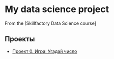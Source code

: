 # My data science project
From the [Skillfactory Data Science course]

## Проекты

* [Проект 0. Игра: Угадай число](https://github.com/AntonShamraevskiy/1/tree/main/project_0)
